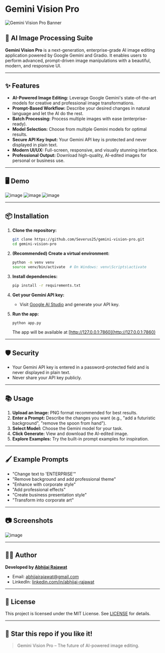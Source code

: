 # Gemini Vision Pro

![Gemini Vision Pro Banner](https://www.gstatic.com/lamda/images/gemini_favicon_f069958c85030456e93de685481c559f160ea06b.png)

## 🚀 AI Image Processing Suite

**Gemini Vision Pro** is a next-generation, enterprise-grade AI image editing application powered by Google Gemini and Gradio. It enables users to perform advanced, prompt-driven image manipulations with a beautiful, modern, and responsive UI.

---

## ✨ Features

- **AI-Powered Image Editing:** Leverage Google Gemini's state-of-the-art models for creative and professional image transformations.
- **Prompt-Based Workflow:** Describe your desired changes in natural language and let the AI do the rest.
- **Batch Processing:** Process multiple images with ease (enterprise-ready).
- **Model Selection:** Choose from multiple Gemini models for optimal results.
- **Secure API Key Input:** Your Gemini API key is protected and never displayed in plain text.
- **Modern UI/UX:** Full-screen, responsive, and visually stunning interface.
- **Professional Output:** Download high-quality, AI-edited images for personal or business use.

---

## 🖥️ Demo

![image](https://github.com/user-attachments/assets/9e62a1c5-857a-4696-91c9-33162f411b73)
![image](https://github.com/user-attachments/assets/993c1b7e-f195-4a3c-8674-ec1551d2eb8d)
![image](https://github.com/user-attachments/assets/d85ecae3-d702-4c67-ae4c-d067dd305969)

---

## 📦 Installation

1. **Clone the repository:**
   ```bash
   git clone https://github.com/Severus25/gemini-vision-pro.git
   cd gemini-vision-pro
   ```
2. **(Recommended) Create a virtual environment:**
   ```bash
   python -m venv venv
   source venv/bin/activate  # On Windows: venv\Scripts\activate
   ```
3. **Install dependencies:**
   ```bash
   pip install -r requirements.txt
   ```
4. **Get your Gemini API key:**

   - Visit [Google AI Studio](https://aistudio.google.com/apikey) and generate your API key.

5. **Run the app:**
   ```bash
   python app.py
   ```
   The app will be available at [http://127.0.0.1:7860](http://127.0.0.1:7860)

---

## 🛡️ Security

- Your Gemini API key is entered in a password-protected field and is never displayed in plain text.
- Never share your API key publicly.

---

## 📚 Usage

1. **Upload an Image:** PNG format recommended for best results.
2. **Enter a Prompt:** Describe the changes you want (e.g., "add a futuristic background", "remove the spoon from hand").
3. **Select Model:** Choose the Gemini model for your task.
4. **Click Generate:** View and download the AI-edited image.
5. **Explore Examples:** Try the built-in prompt examples for inspiration.

---

## 🖌️ Example Prompts

- "Change text to 'ENTERPRISE'"
- "Remove background and add professional theme"
- "Enhance with corporate style"
- "Add professional effects"
- "Create business presentation style"
- "Transform into corporate art"

---

## 📷 Screenshots

![image](https://github.com/user-attachments/assets/993c1b7e-f195-4a3c-8674-ec1551d2eb8d)

---

## 👨‍💻 Author

**Developed by [Abhijai Rajawat](https://www.linkedin.com/in/abhijai-rajawat/)**

- Email: [abhijairajawat@gmail.com](mailto:abhijairajawat@gmail.com)
- LinkedIn: [linkedin.com/in/abhijai-rajawat](https://www.linkedin.com/in/abhijai-rajawat/)

---

## 📝 License

This project is licensed under the MIT License. See [LICENSE](LICENSE) for details.

---

## 🌟 Star this repo if you like it!

> Gemini Vision Pro – The future of AI-powered image editing.
